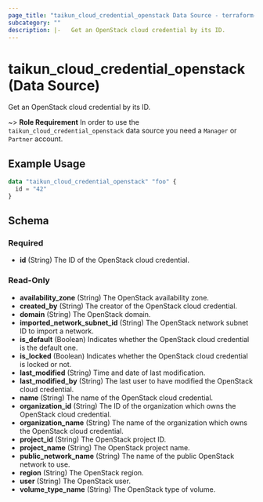 ```yaml
---
page_title: "taikun_cloud_credential_openstack Data Source - terraform-provider-taikun"
subcategory: ""
description: |-   Get an OpenStack cloud credential by its ID.
---
```


# taikun_cloud_credential_openstack (Data Source)

Get an OpenStack cloud credential by its ID.

~> **Role Requirement** In order to use the `taikun_cloud_credential_openstack` data source you need a `Manager` or `Partner` account.

## Example Usage

```terraform
data "taikun_cloud_credential_openstack" "foo" {
  id = "42"
}
```

<!-- schema generated by tfplugindocs -->
## Schema

### Required

- **id** (String) The ID of the OpenStack cloud credential.

### Read-Only

- **availability_zone** (String) The OpenStack availability zone.
- **created_by** (String) The creator of the OpenStack cloud credential.
- **domain** (String) The OpenStack domain.
- **imported_network_subnet_id** (String) The OpenStack network subnet ID to import a network.
- **is_default** (Boolean) Indicates whether the OpenStack cloud credential is the default one.
- **is_locked** (Boolean) Indicates whether the OpenStack cloud credential is locked or not.
- **last_modified** (String) Time and date of last modification.
- **last_modified_by** (String) The last user to have modified the OpenStack cloud credential.
- **name** (String) The name of the OpenStack cloud credential.
- **organization_id** (String) The ID of the organization which owns the OpenStack cloud credential.
- **organization_name** (String) The name of the organization which owns the OpenStack cloud credential.
- **project_id** (String) The OpenStack project ID.
- **project_name** (String) The OpenStack project name.
- **public_network_name** (String) The name of the public OpenStack network to use.
- **region** (String) The OpenStack region.
- **user** (String) The OpenStack user.
- **volume_type_name** (String) The OpenStack type of volume.


